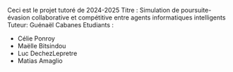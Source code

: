 Ceci est le projet tutoré de 2024-2025
Titre :  Simulation de poursuite-évasion collaborative et compétitive entre agents informatiques intelligents 
Tuteur: Guénaël Cabanes
Etudiants : 
- Célie Ponroy
- Maëlle Bitsindou
- Luc DechezLepretre
- Matias Amaglio



